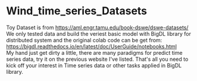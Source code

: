 # Wind_time_series_Datasets
Toy Dataset is from  https://aml.engr.tamu.edu/book-dswe/dswe-datasets/ <br />
We only tested data and build the veriest basic model with BigDL library for distributed system and the original colab code can be get from: https://bigdl.readthedocs.io/en/latest/doc/UserGuide/notebooks.html <br />
My hand just get dirty a little, there are many paradigms for predict time series data, try it on the previous website I've listed. That's all you need to kick off your interest in Time series data or other tasks applied in BigDL library.
